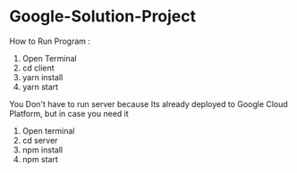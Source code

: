 # Google-Solution-Project

How to Run Program : 

1. Open Terminal
2. cd client
3. yarn install
4. yarn start

You Don't have to run server because Its already deployed to Google Cloud Platform, but in case you need it
 1. Open terminal
 2. cd server
 3. npm install
 4. npm start
